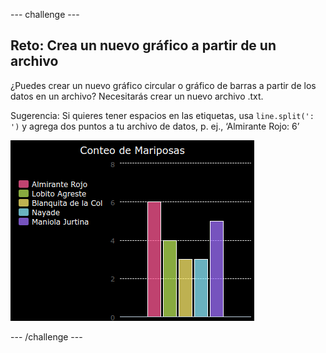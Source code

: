 \--- challenge \---

## Reto: Crea un nuevo gráfico a partir de un archivo

¿Puedes crear un nuevo gráfico circular o gráfico de barras a partir de los datos en un archivo? Necesitarás crear un nuevo archivo .txt.

Sugerencia: Si quieres tener espacios en las etiquetas, usa `line.split(': ')` y agrega dos puntos a tu archivo de datos, p. ej., ‘Almirante Rojo: 6’

![screenshot](images/pets-butterflies.png)

\--- /challenge \---
